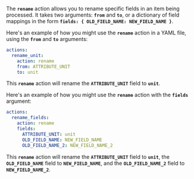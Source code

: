 
The **`rename`** action allows you to rename specific fields in an item being processed. It takes two arguments: **`from`** and **`to`**, or a dictionary of field mappings in the form **`fields: { OLD_FIELD_NAME: NEW_FIELD_NAME }`**.

Here's an example of how you might use the **`rename`** action in a YAML file, using the **`from`** and **`to`** arguments:

```yaml
actions:
  rename_unit:
    action: rename
    from: ATTRIBUTE_UNIT
    to: unit
```

This **`rename`** action will rename the **`ATTRIBUTE_UNIT`** field to **`unit`**.

Here's an example of how you might use the **`rename`** action with the **`fields`** argument:

```yaml
actions:
  rename_fields:
    action: rename
    fields:
      ATTRIBUTE_UNIT: unit
      OLD_FIELD_NAME: NEW_FIELD_NAME
      OLD_FIELD_NAME_2: NEW_FIELD_NAME_2
```

This **`rename`** action will rename the **`ATTRIBUTE_UNIT`** field to **`unit`**, the **`OLD_FIELD_NAME`** field to **`NEW_FIELD_NAME`**, and the **`OLD_FIELD_NAME_2`** field to **`NEW_FIELD_NAME_2`**.